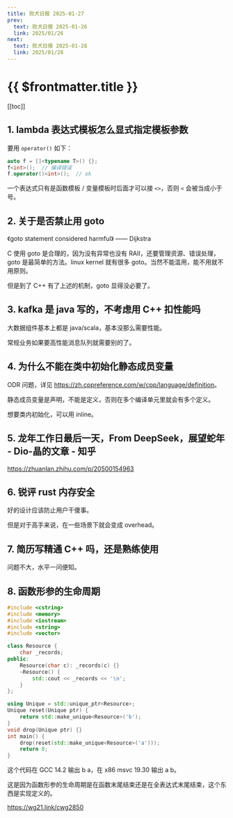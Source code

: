 ```yaml
---
title: 败犬日报 2025-01-27
prev:
  text: 败犬日报 2025-01-26
  link: 2025/01/26
next:
  text: 败犬日报 2025-01-28
  link: 2025/01/28
---
```


# {{ $frontmatter.title }}

[[toc]]

## 1. lambda 表达式模板怎么显式指定模板参数

要用 `operator()` 如下：

```cpp
auto f = []<typename T>() {};
f<int>();  // 编译错误
f.operator()<int>();  // ok
```

一个表达式只有是函数模板 / 变量模板时后面才可以接 `<>`，否则 `<` 会被当成小于号。

## 2. 关于是否禁止用 goto

《goto statement considered harmful》 —— Dijkstra

C 使用 goto 是合理的，因为没有异常也没有 RAII，还要管理资源、错误处理，goto 是最简单的方法。linux kernel 就有很多 goto。当然不能滥用，能不用就不用原则。

但是到了 C++ 有了上述的机制，goto 显得没必要了。

## 3. kafka 是 java 写的，不考虑用 C++ 扣性能吗

大数据组件基本上都是 java/scala，基本没那么需要性能。

常规业务如果要高性能消息队列就需要别的了。

## 4. 为什么不能在类中初始化静态成员变量

ODR 问题，详见 <https://zh.cppreference.com/w/cpp/language/definition>。

静态成员变量是声明，不能是定义，否则在多个编译单元里就会有多个定义。

想要类内初始化，可以用 inline。

## 5. 龙年工作日最后一天，From DeepSeek，展望蛇年 - Dio-晶的文章 - 知乎

<https://zhuanlan.zhihu.com/p/20500154963>

## 6. 锐评 rust 内存安全

好的设计应该防止用户干傻事。

但是对于高手来说，在一些场景下就会变成 overhead。

## 7. 简历写精通 C++ 吗，还是熟练使用

问题不大，水平一问便知。

## 8. 函数形参的生命周期

```cpp
#include <cstring>
#include <memory>
#include <iostream>
#include <string>
#include <vector>

class Resource {
    char _records;
public:
    Resource(char c): _records(c) {}
    ~Resource() {
        std::cout << _records << '\n';
    }
};

using Unique = std::unique_ptr<Resource>;
Unique reset(Unique ptr) {
    return std::make_unique<Resource>('b');
}
void drop(Unique ptr) {}
int main() {
    drop(reset(std::make_unique<Resource>('a')));
    return 0;
}
```

这个代码在 GCC 14.2 输出 b a，在 x86 msvc 19.30 输出 a b。

这是因为函数形参的生命周期是在函数末尾结束还是在全表达式末尾结束，这个东西是实现定义的。

<https://wg21.link/cwg2850>
